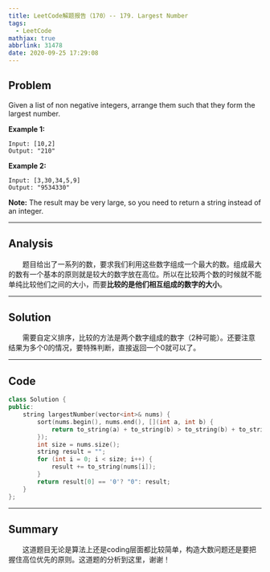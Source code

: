 ```yaml
---
title: LeetCode解题报告（170）-- 179. Largest Number
tags:
  - LeetCode
mathjax: true
abbrlink: 31478
date: 2020-09-25 17:29:08
---
```


## Problem

Given a list of non negative integers, arrange them such that they form the largest number.

<!-- more -->

**Example 1:**

```
Input: [10,2]
Output: "210"
```

**Example 2:**

```
Input: [3,30,34,5,9]
Output: "9534330"
```

**Note:** The result may be very large, so you need to return a string instead of an integer.

------

## Analysis

&emsp;&emsp;题目给出了一系列的数，要求我们利用这些数字组成一个最大的数。组成最大的数有一个基本的原则就是较大的数字放在高位。所以在比较两个数的时候就不能单纯比较他们之间的大小，而要**比较的是他们相互组成的数字的大小**。

------

## Solution

&emsp;&emsp;需要自定义排序，比较的方法是两个数字组成的数字（2种可能）。还要注意结果为多个0的情况，要特殊判断，直接返回一个0就可以了。

------

## Code

```c++
class Solution {
public:
    string largestNumber(vector<int>& nums) {
        sort(nums.begin(), nums.end(), [](int a, int b) {
            return to_string(a) + to_string(b) > to_string(b) + to_string(a);
        });
        int size = nums.size();
        string result = "";
        for (int i = 0; i < size; i++) {
            result += to_string(nums[i]);
        }
        return result[0] == '0'? "0": result;
    }
};
```

------

## Summary

&emsp;&emsp;这道题目无论是算法上还是coding层面都比较简单，构造大数问题还是要把握住高位优先的原则。这道题的分析到这里，谢谢！
